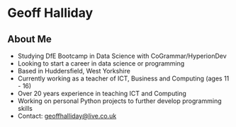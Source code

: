 # Geoff Halliday
## About Me
- Studying DfE Bootcamp in Data Science with CoGrammar/HyperionDev
- Looking to start a career in data science or programming
- Based in Huddersfield, West Yorkshire
- Currently working as a teacher of ICT, Business and Computing (ages 11 - 16)
- Over 20 years experience in teaching ICT and Computing
- Working on personal Python projects to further develop programming skills
- Contact: geoffhalliday@live.co.uk
